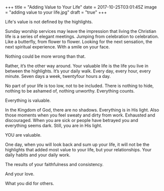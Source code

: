 +++
title = "Adding Value to Your Life"
date = 2017-10-25T03:01:45Z
image = "adding value to your life.jpg"
draft = "true"
+++

Life's value is not defined by the highlights.

Sunday worship services may leave the impression that living the Christian life is a series of elegant meetings. Jumping from celebration to celebration. Like a butterfly, from flower to flower. Looking for the next sensation, the next spiritual experience. With a smile on your face.

Nothing could be more wrong than that.

Rather, it’s the other way around. Your valuable life is the life you live in between the highlights. It’s your daily walk. Every day, every hour, every minute. Seven days a week, twentyfour hours a day.

No part of your life is too low, not to be included. There is nothing to hide, nothing to be ashamed of, nothing unworthy. Everything counts.

Everything is valuable.

In the Kingdom of God, there are no shadows. Everything is in His light. Also those moments when you feel sweaty and dirty from work. Exhausted and discouraged. When you are sick or people have betrayed you and everything seems dark. Still, you are in His light.

YOU are valuable.

One day, when you will look back and sum up your life, it will not be the highlights that added most value to your life, but your relationships. Your daily habits and your daily work. 

The results of your faithfulness and consistency. 

And your love.

What you did for others.
